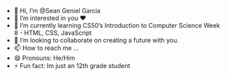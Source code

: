- 👋 Hi, I’m @Sean Geniel Garcia
- 👀 I’m interested in you ❤️
- 🌱 I’m currently learning CS50’s Introduction to Computer Science Week 8 - HTML, CSS, JavaScript
- 💞️ I’m looking to collaborate on creating a future with you. 
- 📫 How to reach me ...
- 😄 Pronouns: He/Him
- ⚡ Fun fact: Im just an 12th grade student

<!---
Seangarcia01/Seangarcia01 is a ✨ special ✨ repository because its `README.md` (this file) appears on your GitHub profile.
You can click the Preview link to take a look at your changes.
--->
